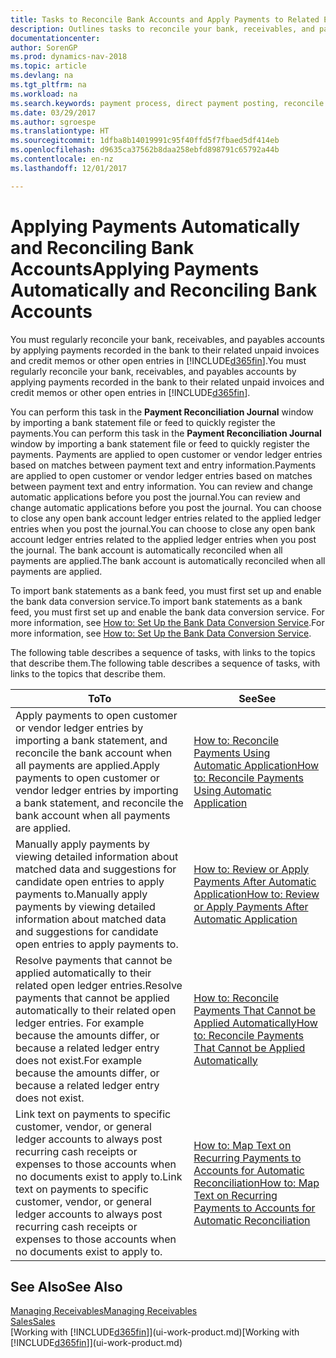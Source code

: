 ```yaml
---
title: Tasks to Reconcile Bank Accounts and Apply Payments to Related Entries
description: Outlines tasks to reconcile your bank, receivables, and payables accounts, post cash receipts or expenses, and apply payments automatically.
documentationcenter: 
author: SorenGP
ms.prod: dynamics-nav-2018
ms.topic: article
ms.devlang: na
ms.tgt_pltfrm: na
ms.workload: na
ms.search.keywords: payment process, direct payment posting, reconcile payment, expenses, cash receipts
ms.date: 03/29/2017
ms.author: sgroespe
ms.translationtype: HT
ms.sourcegitcommit: 1dfba8b14019991c95f40ffd5f7fbaed5df414eb
ms.openlocfilehash: d9635ca37562b8daa258ebfd898791c65792a44b
ms.contentlocale: en-nz
ms.lasthandoff: 12/01/2017

---
```

# <a name="applying-payments-automatically-and-reconciling-bank-accounts"></a><span data-ttu-id="72863-103">Applying Payments Automatically and Reconciling Bank Accounts</span><span class="sxs-lookup"><span data-stu-id="72863-103">Applying Payments Automatically and Reconciling Bank Accounts</span></span>
<span data-ttu-id="72863-104">You must regularly reconcile your bank, receivables, and payables accounts by applying payments recorded in the bank to their related unpaid invoices and credit memos or other open entries in [!INCLUDE[d365fin](includes/d365fin_long_md.md)].</span><span class="sxs-lookup"><span data-stu-id="72863-104">You must regularly reconcile your bank, receivables, and payables accounts by applying payments recorded in the bank to their related unpaid invoices and credit memos or other open entries in [!INCLUDE[d365fin](includes/d365fin_long_md.md)].</span></span>  

<span data-ttu-id="72863-105">You can perform this task in the **Payment Reconciliation Journal** window by importing a bank statement file or feed to quickly register the payments.</span><span class="sxs-lookup"><span data-stu-id="72863-105">You can perform this task in the **Payment Reconciliation Journal** window by importing a bank statement file or feed to quickly register the payments.</span></span> <span data-ttu-id="72863-106">Payments are applied to open customer or vendor ledger entries based on matches between payment text and entry information.</span><span class="sxs-lookup"><span data-stu-id="72863-106">Payments are applied to open customer or vendor ledger entries based on matches between payment text and entry information.</span></span> <span data-ttu-id="72863-107">You can review and change automatic applications before you post the journal.</span><span class="sxs-lookup"><span data-stu-id="72863-107">You can review and change automatic applications before you post the journal.</span></span> <span data-ttu-id="72863-108">You can choose to close any open bank account ledger entries related to the applied ledger entries when you post the journal.</span><span class="sxs-lookup"><span data-stu-id="72863-108">You can choose to close any open bank account ledger entries related to the applied ledger entries when you post the journal.</span></span> <span data-ttu-id="72863-109">The bank account is automatically reconciled when all payments are applied.</span><span class="sxs-lookup"><span data-stu-id="72863-109">The bank account is automatically reconciled when all payments are applied.</span></span>  

<span data-ttu-id="72863-110">To import bank statements as a bank feed, you must first set up and enable the bank data conversion service.</span><span class="sxs-lookup"><span data-stu-id="72863-110">To import bank statements as a bank feed, you must first set up and enable the bank data conversion service.</span></span> <span data-ttu-id="72863-111">For more information, see [How to: Set Up the Bank Data Conversion Service](bank-how-setup-bank-data-conversion-service.md).</span><span class="sxs-lookup"><span data-stu-id="72863-111">For more information, see [How to: Set Up the Bank Data Conversion Service](bank-how-setup-bank-data-conversion-service.md).</span></span>  

<span data-ttu-id="72863-112">The following table describes a sequence of tasks, with links to the topics that describe them.</span><span class="sxs-lookup"><span data-stu-id="72863-112">The following table describes a sequence of tasks, with links to the topics that describe them.</span></span>  

| <span data-ttu-id="72863-113">To</span><span class="sxs-lookup"><span data-stu-id="72863-113">To</span></span> | <span data-ttu-id="72863-114">See</span><span class="sxs-lookup"><span data-stu-id="72863-114">See</span></span> |
| --- | --- |
| <span data-ttu-id="72863-115">Apply payments to open customer or vendor ledger entries by importing a bank statement, and reconcile the bank account when all payments are applied.</span><span class="sxs-lookup"><span data-stu-id="72863-115">Apply payments to open customer or vendor ledger entries by importing a bank statement, and reconcile the bank account when all payments are applied.</span></span> |[<span data-ttu-id="72863-116">How to: Reconcile Payments Using Automatic Application</span><span class="sxs-lookup"><span data-stu-id="72863-116">How to: Reconcile Payments Using Automatic Application</span></span>](receivables-how-reconcile-payments-auto-application.md) |
| <span data-ttu-id="72863-117">Manually apply payments by viewing detailed information about matched data and suggestions for candidate open entries to apply payments to.</span><span class="sxs-lookup"><span data-stu-id="72863-117">Manually apply payments by viewing detailed information about matched data and suggestions for candidate open entries to apply payments to.</span></span> |[<span data-ttu-id="72863-118">How to: Review or Apply Payments After Automatic Application</span><span class="sxs-lookup"><span data-stu-id="72863-118">How to: Review or Apply Payments After Automatic Application</span></span>](receivables-how-review-apply-payments-auto-application.md) |
| <span data-ttu-id="72863-119">Resolve payments that cannot be applied automatically to their related open ledger entries.</span><span class="sxs-lookup"><span data-stu-id="72863-119">Resolve payments that cannot be applied automatically to their related open ledger entries.</span></span> <span data-ttu-id="72863-120">For example because the amounts differ, or because a related ledger entry does not exist.</span><span class="sxs-lookup"><span data-stu-id="72863-120">For example because the amounts differ, or because a related ledger entry does not exist.</span></span> |[<span data-ttu-id="72863-121">How to: Reconcile Payments That Cannot be Applied Automatically</span><span class="sxs-lookup"><span data-stu-id="72863-121">How to: Reconcile Payments That Cannot be Applied Automatically</span></span>](receivables-how-reconcile-payments-cannot-apply-auto.md) |
| <span data-ttu-id="72863-122">Link text on payments to specific customer, vendor, or general ledger accounts to always post recurring cash receipts or expenses to those accounts when no documents exist to apply to.</span><span class="sxs-lookup"><span data-stu-id="72863-122">Link text on payments to specific customer, vendor, or general ledger accounts to always post recurring cash receipts or expenses to those accounts when no documents exist to apply to.</span></span> |[<span data-ttu-id="72863-123">How to: Map Text on Recurring Payments to Accounts for Automatic Reconciliation</span><span class="sxs-lookup"><span data-stu-id="72863-123">How to: Map Text on Recurring Payments to Accounts for Automatic Reconciliation</span></span>](receivables-how-map-text-recurring-payments-accounts-auto-reconcilliation.md) |

## <a name="see-also"></a><span data-ttu-id="72863-124">See Also</span><span class="sxs-lookup"><span data-stu-id="72863-124">See Also</span></span>
[<span data-ttu-id="72863-125">Managing Receivables</span><span class="sxs-lookup"><span data-stu-id="72863-125">Managing Receivables</span></span>](receivables-manage-receivables.md)  
[<span data-ttu-id="72863-126">Sales</span><span class="sxs-lookup"><span data-stu-id="72863-126">Sales</span></span>](sales-manage-sales.md)  
<span data-ttu-id="72863-127">[Working with [!INCLUDE[d365fin](includes/d365fin_md.md)]](ui-work-product.md)</span><span class="sxs-lookup"><span data-stu-id="72863-127">[Working with [!INCLUDE[d365fin](includes/d365fin_md.md)]](ui-work-product.md)</span></span>

